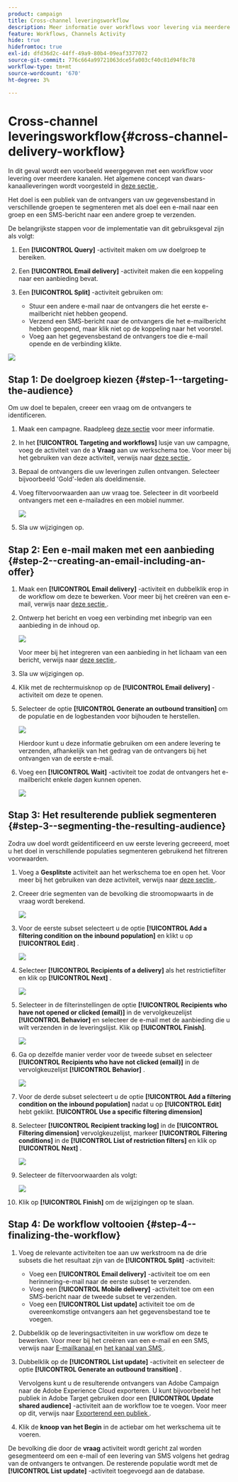 ```yaml
---
product: campaign
title: Cross-channel leveringsworkflow
description: Meer informatie over workflows voor levering via meerdere kanalen
feature: Workflows, Channels Activity
hide: true
hidefromtoc: true
exl-id: dfd36d2c-44ff-49a9-80b4-09eaf3377072
source-git-commit: 776c664a99721063dce5fa003cf40c81d94f8c78
workflow-type: tm+mt
source-wordcount: '670'
ht-degree: 3%

---
```


# Cross-channel leveringsworkflow{#cross-channel-delivery-workflow}



In dit geval wordt een voorbeeld weergegeven met een workflow voor levering over meerdere kanalen. Het algemene concept van dwars-kanaalleveringen wordt voorgesteld in [ deze sectie ](cross-channel-deliveries.md).

Het doel is een publiek van de ontvangers van uw gegevensbestand in verschillende groepen te segmenteren met als doel een e-mail naar een groep en een SMS-bericht naar een andere groep te verzenden.

De belangrijkste stappen voor de implementatie van dit gebruiksgeval zijn als volgt:

1. Een **[!UICONTROL Query]** -activiteit maken om uw doelgroep te bereiken.
1. Een **[!UICONTROL Email delivery]** -activiteit maken die een koppeling naar een aanbieding bevat.
1. Een **[!UICONTROL Split]** -activiteit gebruiken om:

   * Stuur een andere e-mail naar de ontvangers die het eerste e-mailbericht niet hebben geopend.
   * Verzend een SMS-bericht naar de ontvangers die het e-mailbericht hebben geopend, maar klik niet op de koppeling naar het voorstel.
   * Voeg aan het gegevensbestand de ontvangers toe die e-mail opende en de verbinding klikte.

![](assets/wkf_cross-channel_7.png)

## Stap 1: De doelgroep kiezen {#step-1--targeting-the-audience}

Om uw doel te bepalen, creeer een vraag om de ontvangers te identificeren.

1. Maak een campagne. Raadpleeg [deze sectie](../../campaign/using/setting-up-marketing-campaigns.md#creating-a-campaign) voor meer informatie.
1. In het **[!UICONTROL Targeting and workflows]** lusje van uw campagne, voeg de activiteit van de a **Vraag** aan uw werkschema toe. Voor meer bij het gebruiken van deze activiteit, verwijs naar [ deze sectie ](query.md).
1. Bepaal de ontvangers die uw leveringen zullen ontvangen. Selecteer bijvoorbeeld &#39;Gold&#39;-leden als doeldimensie.
1. Voeg filtervoorwaarden aan uw vraag toe. Selecteer in dit voorbeeld ontvangers met een e-mailadres en een mobiel nummer.

   ![](assets/wkf_cross-channel_3.png)

1. Sla uw wijzigingen op.

## Stap 2: Een e-mail maken met een aanbieding {#step-2--creating-an-email-including-an-offer}

1. Maak een **[!UICONTROL Email delivery]** -activiteit en dubbelklik erop in de workflow om deze te bewerken. Voor meer bij het creëren van een e-mail, verwijs naar [ deze sectie ](../../delivery/using/about-email-channel.md).
1. Ontwerp het bericht en voeg een verbinding met inbegrip van een aanbieding in de inhoud op.

   ![](assets/wkf_cross-channel_1.png)

   Voor meer bij het integreren van een aanbieding in het lichaam van een bericht, verwijs naar [ deze sectie ](../../interaction/using/integrating-an-offer-via-the-wizard.md#delivering-with-a-call-to-the-offer-engine).

1. Sla uw wijzigingen op.
1. Klik met de rechtermuisknop op de **[!UICONTROL Email delivery]** -activiteit om deze te openen.
1. Selecteer de optie **[!UICONTROL Generate an outbound transition]** om de populatie en de logbestanden voor bijhouden te herstellen.

   ![](assets/wkf_cross-channel_2.png)

   Hierdoor kunt u deze informatie gebruiken om een andere levering te verzenden, afhankelijk van het gedrag van de ontvangers bij het ontvangen van de eerste e-mail.

1. Voeg een **[!UICONTROL Wait]** -activiteit toe zodat de ontvangers het e-mailbericht enkele dagen kunnen openen.

   ![](assets/wkf_cross-channel_4.png)

## Stap 3: Het resulterende publiek segmenteren {#step-3--segmenting-the-resulting-audience}

Zodra uw doel wordt geïdentificeerd en uw eerste levering gecreeerd, moet u het doel in verschillende populaties segmenteren gebruikend het filtreren voorwaarden.

1. Voeg a **Gesplitste** activiteit aan het werkschema toe en open het. Voor meer bij het gebruiken van deze activiteit, verwijs naar [ deze sectie ](split.md).
1. Creeer drie segmenten van de bevolking die stroomopwaarts in de vraag wordt berekend.

   ![](assets/wkf_cross-channel_6.png)

1. Voor de eerste subset selecteert u de optie **[!UICONTROL Add a filtering condition on the inbound population]** en klikt u op **[!UICONTROL Edit]** .

   ![](assets/wkf_cross-channel_8.png)

1. Selecteer **[!UICONTROL Recipients of a delivery]** als het restrictiefilter en klik op **[!UICONTROL Next]** .

   ![](assets/wkf_cross-channel_9.png)

1. Selecteer in de filterinstellingen de optie **[!UICONTROL Recipients who have not opened or clicked (email)]** in de vervolgkeuzelijst **[!UICONTROL Behavior]** en selecteer de e-mail met de aanbieding die u wilt verzenden in de leveringslijst. Klik op **[!UICONTROL Finish]**.

   ![](assets/wkf_cross-channel_10.png)

1. Ga op dezelfde manier verder voor de tweede subset en selecteer **[!UICONTROL Recipients who have not clicked (email)]** in de vervolgkeuzelijst **[!UICONTROL Behavior]** .

   ![](assets/wkf_cross-channel_11.png)

1. Voor de derde subset selecteert u de optie **[!UICONTROL Add a filtering condition on the inbound population]** nadat u op **[!UICONTROL Edit]** hebt geklikt. **[!UICONTROL Use a specific filtering dimension]**
1. Selecteer **[!UICONTROL Recipient tracking log]** in de **[!UICONTROL Filtering dimension]** vervolgkeuzelijst, markeer **[!UICONTROL Filtering conditions]** in de **[!UICONTROL List of restriction filters]** en klik op **[!UICONTROL Next]** .

   ![](assets/wkf_cross-channel_12.png)

1. Selecteer de filtervoorwaarden als volgt:

   ![](assets/wkf_cross-channel_13.png)

1. Klik op **[!UICONTROL Finish]** om de wijzigingen op te slaan.

## Stap 4: De workflow voltooien {#step-4--finalizing-the-workflow}

1. Voeg de relevante activiteiten toe aan uw werkstroom na de drie subsets die het resultaat zijn van de **[!UICONTROL Split]** -activiteit:

   * Voeg een **[!UICONTROL Email delivery]** -activiteit toe om een herinnering-e-mail naar de eerste subset te verzenden.
   * Voeg een **[!UICONTROL Mobile delivery]** -activiteit toe om een SMS-bericht naar de tweede subset te verzenden.
   * Voeg een **[!UICONTROL List update]** activiteit toe om de overeenkomstige ontvangers aan het gegevensbestand toe te voegen.

1. Dubbelklik op de leveringsactiviteiten in uw workflow om deze te bewerken. Voor meer bij het creëren van een e-mail en een SMS, verwijs naar [ E-mailkanaal ](../../delivery/using/about-email-channel.md) en [ het kanaal van SMS ](../../delivery/using/sms-channel.md).
1. Dubbelklik op de **[!UICONTROL List update]** -activiteit en selecteer de optie **[!UICONTROL Generate an outbound transition]** .

   Vervolgens kunt u de resulterende ontvangers van Adobe Campaign naar de Adobe Experience Cloud exporteren. U kunt bijvoorbeeld het publiek in Adobe Target gebruiken door een **[!UICONTROL Update shared audience]** -activiteit aan de workflow toe te voegen. Voor meer op dit, verwijs naar [ Exporterend een publiek ](../../integrations/using/importing-and-exporting-audiences.md#exporting-an-audience).

1. Klik de **knoop van het Begin** in de actiebar om het werkschema uit te voeren.

De bevolking die door de **vraag** activiteit wordt gericht zal worden gesegmenteerd om een e-mail of een levering van SMS volgens het gedrag van de ontvangers te ontvangen. De resterende populatie wordt met de **[!UICONTROL List update]** -activiteit toegevoegd aan de database.
